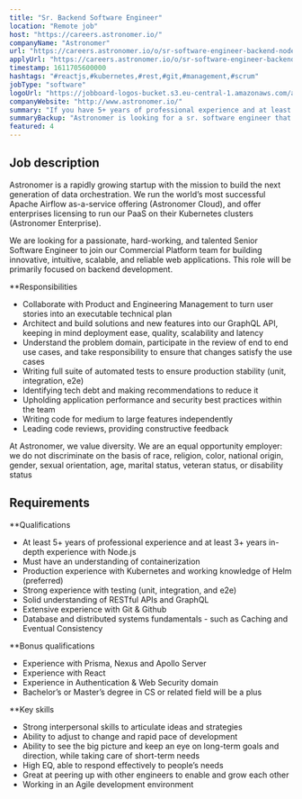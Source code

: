 ```yaml
---
title: "Sr. Backend Software Engineer"
location: "Remote job"
host: "https://careers.astronomer.io/"
companyName: "Astronomer"
url: "https://careers.astronomer.io/o/sr-software-engineer-backend-nodejs"
applyUrl: "https://careers.astronomer.io/o/sr-software-engineer-backend-nodejs/c/new"
timestamp: 1611705600000
hashtags: "#reactjs,#kubernetes,#rest,#git,#management,#scrum"
jobType: "software"
logoUrl: "https://jobboard-logos-bucket.s3.eu-central-1.amazonaws.com/astronomer"
companyWebsite: "http://www.astronomer.io/"
summary: "If you have 5+ years of professional experience and at least 3+ years in-depth experience with Node, Astronomer has a job opening for a Sr. Backend Software Engineer"
summaryBackup: "Astronomer is looking for a sr. software engineer that has experience in: #reactjs, #kubernetes, #git."
featured: 4
---
```


## Job description

Astronomer is a rapidly growing startup with the mission to build the next generation of data orchestration. We run the world’s most successful Apache Airflow as-a-service offering (Astronomer Cloud), and offer enterprises licensing to run our PaaS on their Kubernetes clusters (Astronomer Enterprise).

We are looking for a passionate, hard-working, and talented Senior Software Engineer to join our Commercial Platform team for building innovative, intuitive, scalable, and reliable web applications. This role will be primarily focused on backend development.

**Responsibilities

*   Collaborate with Product and Engineering Management to turn user stories into an executable technical plan
*   Architect and build solutions and new features into our GraphQL API, keeping in mind deployment ease, quality, scalability and latency
*   Understand the problem domain, participate in the review of end to end use cases, and take responsibility to ensure that changes satisfy the use cases
*   Writing full suite of automated tests to ensure production stability (unit, integration, e2e)
*   Identifying tech debt and making recommendations to reduce it
*   Upholding application performance and security best practices within the team
*   Writing code for medium to large features independently
*   Leading code reviews, providing constructive feedback

At Astronomer, we value diversity. We are an equal opportunity employer: we do not discriminate on the basis of race, religion, color, national origin, gender, sexual orientation, age, marital status, veteran status, or disability status

## Requirements

**Qualifications

*   At least 5+ years of professional experience and at least 3+ years in-depth experience with Node.js
*   Must have an understanding of containerization
*   Production experience with Kubernetes and working knowledge of Helm (preferred)
*   Strong experience with testing (unit, integration, and e2e)
*   Solid understanding of RESTful APIs and GraphQL
*   Extensive experience with Git & Github
*   Database and distributed systems fundamentals - such as Caching and Eventual Consistency

**Bonus qualifications

*   Experience with Prisma, Nexus and Apollo Server
*   Experience with React
*   Experience in Authentication & Web Security domain
*   Bachelor’s or Master’s degree in CS or related field will be a plus

**Key skills

*   Strong interpersonal skills to articulate ideas and strategies
*   Ability to adjust to change and rapid pace of development
*   Ability to see the big picture and keep an eye on long-term goals and direction, while taking care of short-term needs
*   High EQ, able to respond effectively to people’s needs
*   Great at peering up with other engineers to enable and grow each other
*   Working in an Agile development environment

